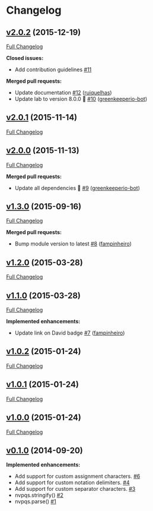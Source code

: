 # Changelog

## [v2.0.2](https://github.com/ruiquelhas/nvpqs/tree/v2.0.2) (2015-12-19)
[Full Changelog](https://github.com/ruiquelhas/nvpqs/compare/v2.0.1...v2.0.2)

**Closed issues:**

- Add contribution guidelines [\#11](https://github.com/ruiquelhas/nvpqs/issues/11)

**Merged pull requests:**

- Update documentation [\#12](https://github.com/ruiquelhas/nvpqs/pull/12) ([ruiquelhas](https://github.com/ruiquelhas))
- Update lab to version 8.0.0 🚀 [\#10](https://github.com/ruiquelhas/nvpqs/pull/10) ([greenkeeperio-bot](https://github.com/greenkeeperio-bot))

## [v2.0.1](https://github.com/ruiquelhas/nvpqs/tree/v2.0.1) (2015-11-14)
[Full Changelog](https://github.com/ruiquelhas/nvpqs/compare/v2.0.0...v2.0.1)

## [v2.0.0](https://github.com/ruiquelhas/nvpqs/tree/v2.0.0) (2015-11-13)
[Full Changelog](https://github.com/ruiquelhas/nvpqs/compare/v1.3.0...v2.0.0)

**Merged pull requests:**

- Update all dependencies 🌴 [\#9](https://github.com/ruiquelhas/nvpqs/pull/9) ([greenkeeperio-bot](https://github.com/greenkeeperio-bot))

## [v1.3.0](https://github.com/ruiquelhas/nvpqs/tree/v1.3.0) (2015-09-16)
[Full Changelog](https://github.com/ruiquelhas/nvpqs/compare/v1.2.0...v1.3.0)

**Merged pull requests:**

- Bump module version to latest [\#8](https://github.com/ruiquelhas/nvpqs/pull/8) ([fampinheiro](https://github.com/fampinheiro))

## [v1.2.0](https://github.com/ruiquelhas/nvpqs/tree/v1.2.0) (2015-03-28)
[Full Changelog](https://github.com/ruiquelhas/nvpqs/compare/v1.1.0...v1.2.0)

## [v1.1.0](https://github.com/ruiquelhas/nvpqs/tree/v1.1.0) (2015-03-28)
[Full Changelog](https://github.com/ruiquelhas/nvpqs/compare/v1.0.2...v1.1.0)

**Implemented enhancements:**

- Update link on David badge [\#7](https://github.com/ruiquelhas/nvpqs/pull/7) ([fampinheiro](https://github.com/fampinheiro))

## [v1.0.2](https://github.com/ruiquelhas/nvpqs/tree/v1.0.2) (2015-01-24)
[Full Changelog](https://github.com/ruiquelhas/nvpqs/compare/v1.0.1...v1.0.2)

## [v1.0.1](https://github.com/ruiquelhas/nvpqs/tree/v1.0.1) (2015-01-24)
[Full Changelog](https://github.com/ruiquelhas/nvpqs/compare/v1.0.0...v1.0.1)

## [v1.0.0](https://github.com/ruiquelhas/nvpqs/tree/v1.0.0) (2015-01-24)
[Full Changelog](https://github.com/ruiquelhas/nvpqs/compare/v0.1.0...v1.0.0)

## [v0.1.0](https://github.com/ruiquelhas/nvpqs/tree/v0.1.0) (2014-09-20)
**Implemented enhancements:**

- Add support for custom assignment characters. [\#6](https://github.com/ruiquelhas/nvpqs/issues/6)
- Add support for custom notation delimiters. [\#4](https://github.com/ruiquelhas/nvpqs/issues/4)
- Add support for custom separator characters. [\#3](https://github.com/ruiquelhas/nvpqs/issues/3)
- nvpqs.stringify\(\) [\#2](https://github.com/ruiquelhas/nvpqs/issues/2)
- nvpqs.parse\(\) [\#1](https://github.com/ruiquelhas/nvpqs/issues/1)

